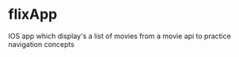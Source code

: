 # flixApp
IOS app which display's a list of movies from a movie api to practice navigation concepts
